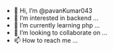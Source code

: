 - 👋 Hi, I’m @pavanKumar043
- 👀 I’m interested in backend ...
- 🌱 I’m currently learning php ...
- 💞️ I’m looking to collaborate on ...
- 📫 How to reach me ...

<!---
pavanKumar043/pavanKumar043 is a ✨ special ✨ repository because its `README.md` (this file) appears on your GitHub profile.
You can click the Preview link to take a look at your changes.
--->
